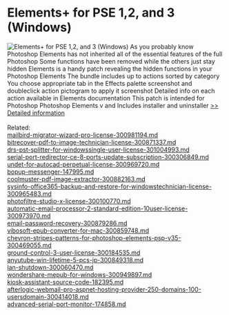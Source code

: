 # Elements+ for PSE 1,2, and 3 (Windows)
![Elements+ for PSE 1,2, and 3 (Windows)](https://mycommerce.akamaized.net/api/pimages/P300283151/BIG/300283151.GIF)
As you probably know Photoshop Elements has not inherited all of the essential features of the full Photoshop Some functions have been removed while the others just stay hidden Elements is a handy patch revealing the hidden functions in your Photoshop Elements
The bundle includes up to actions sorted by category You choose appropriate tab in the Effects palette screenshot and doubleclick action pictogram to apply it screenshot Detailed info on each action available in Elements documentation
This patch is intended for Photoshop Photoshop Elements v and Includes installer and uninstaller
[>> Detailed information](https://secure.shareit.com/shareit/product.html?productid=300283151&affiliateid=200057808)<br/><br/>Related:
<br />[mailbird-migrator-wizard-pro-license-300981194.md](https://github.com/downloadplanet/downloadplanet/blob/main/mailbird-migrator-wizard-pro-license-300981194.md)<br />[bitrecover-pdf-to-image-technician-license-300871337.md](https://github.com/downloadplanet/downloadplanet/blob/main/bitrecover-pdf-to-image-technician-license-300871337.md)<br />[drs-pst-splitter-for-windowssingle-user-license-301004993.md](https://github.com/downloadplanet/downloadplanet/blob/main/drs-pst-splitter-for-windowssingle-user-license-301004993.md)<br />[serial-port-redirector-ce-8-ports-update-subscription-300306849.md](https://github.com/downloadplanet/downloadplanet/blob/main/serial-port-redirector-ce-8-ports-update-subscription-300306849.md)<br />[undet-for-autocad-perpetual-license-300969720.md](https://github.com/downloadplanet/downloadplanet/blob/main/undet-for-autocad-perpetual-license-300969720.md)<br />[bopup-messenger-147995.md](https://github.com/downloadplanet/downloadplanet/blob/main/bopup-messenger-147995.md)<br />[coolmuster-pdf-image-extractor-300882163.md](https://github.com/downloadplanet/downloadplanet/blob/main/coolmuster-pdf-image-extractor-300882163.md)<br />[sysinfo-office365-backup-and-restore-for-windowstechnician-license-300965483.md](https://github.com/downloadplanet/downloadplanet/blob/main/sysinfo-office365-backup-and-restore-for-windowstechnician-license-300965483.md)<br />[photofiltre-studio-x-license-300100770.md](https://github.com/downloadplanet/downloadplanet/blob/main/photofiltre-studio-x-license-300100770.md)<br />[automatic-email-processor-2-standard-edition-10user-license-300973970.md](https://github.com/downloadplanet/downloadplanet/blob/main/automatic-email-processor-2-standard-edition-10user-license-300973970.md)<br />[email-password-recovery-300879286.md](https://github.com/downloadplanet/downloadplanet/blob/main/email-password-recovery-300879286.md)<br />[vibosoft-epub-converter-for-mac-300859748.md](https://github.com/downloadplanet/downloadplanet/blob/main/vibosoft-epub-converter-for-mac-300859748.md)<br />[chevron-stripes-patterns-for-photoshop-elements-psp-v35-300469055.md](https://github.com/downloadplanet/downloadplanet/blob/main/chevron-stripes-patterns-for-photoshop-elements-psp-v35-300469055.md)<br />[ground-control-3-user-license-300184535.md](https://github.com/downloadplanet/downloadplanet/blob/main/ground-control-3-user-license-300184535.md)<br />[anyutube-win-lifetime-5-pcs-jp-300849318.md](https://github.com/downloadplanet/downloadplanet/blob/main/anyutube-win-lifetime-5-pcs-jp-300849318.md)<br />[lan-shutdown-300060470.md](https://github.com/downloadplanet/downloadplanet/blob/main/lan-shutdown-300060470.md)<br />[wondershare-mepub-for-windows-300949897.md](https://github.com/downloadplanet/downloadplanet/blob/main/wondershare-mepub-for-windows-300949897.md)<br />[kiosk-assistant-source-code-182395.md](https://github.com/downloadplanet/downloadplanet/blob/main/kiosk-assistant-source-code-182395.md)<br />[afterlogic-webmail-pro-aspnet-hosting-provider-250-domains-100-usersdomain-300414018.md](https://github.com/downloadplanet/downloadplanet/blob/main/afterlogic-webmail-pro-aspnet-hosting-provider-250-domains-100-usersdomain-300414018.md)<br />[advanced-serial-port-monitor-174858.md](https://github.com/downloadplanet/downloadplanet/blob/main/advanced-serial-port-monitor-174858.md)
